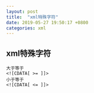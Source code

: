 ```yaml
---
layout: post
title:  "xml特殊字符"
date: 2019-05-27 19:50:17 +0800
categories: xml
---
```

## xml特殊字符

````
大于等于
<![CDATA[ >= ]]>
小于等于
<![CDATA[ <= ]]>
````